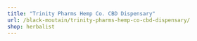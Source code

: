 ```yaml
---
title: "Trinity Pharms Hemp Co. CBD Dispensary"
url: /black-moutain/trinity-pharms-hemp-co-cbd-dispensary/
shop: herbalist
---
```

